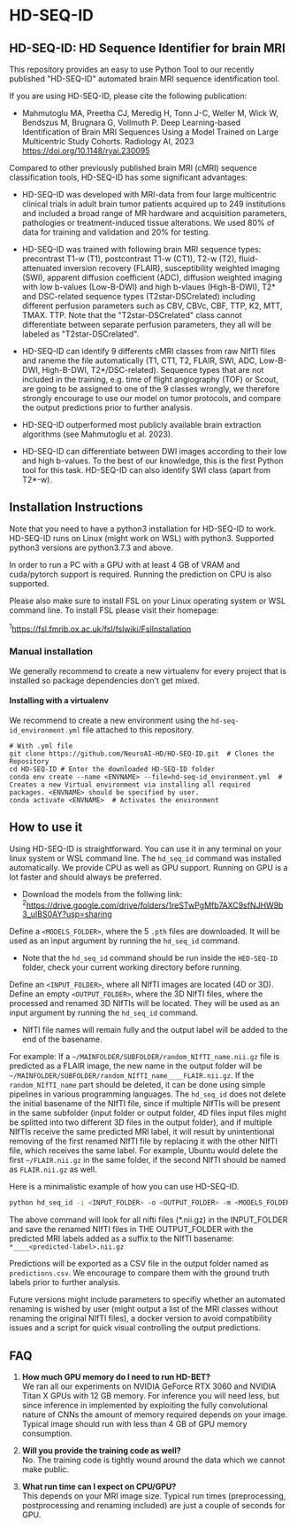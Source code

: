 # HD-SEQ-ID

## HD-SEQ-ID: HD Sequence Identifier for brain MRI


This repository provides an easy to use Python Tool to our recently published "HD-SEQ-ID" automated brain MRI sequence identification tool. 

If you are using HD-SEQ-ID, please cite the following publication: 


- Mahmutoglu MA, Preetha CJ, Meredig H, Tonn J-C, Weller M, Wick W, Bendszus M, Brugnara G, Vollmuth P. Deep Learning-based Identification of Brain MRI Sequences Using a Model Trained on Large Multicentric Study Cohorts. Radiology AI, 2023
  https://doi.org/10.1148/ryai.230095




Compared to other previously published brain MRI (cMRI) sequence classification tools, HD-SEQ-ID has some significant advantages:
- HD-SEQ-ID was developed with MRI-data from four large multicentric clinical trials in adult brain tumor patients acquired 
up to 249 institutions  and included a broad range of MR hardware and acquisition parameters, pathologies 
or treatment-induced tissue alterations. We used 80% of data for training and validation and 20% for testing. 

- HD-SEQ-ID was trained with following brain MRI sequence types:  precontrast T1-w (T1), postcontrast T1-w (CT1), T2-w (T2), fluid-attenuated inversion recovery (FLAIR), susceptibility weighted imaging (SWI), apparent diffusion coefficient (ADC), diffusion weighted imaging with low b-values (Low-B-DWI) and high b-vlaues (High-B-DWI), T2* and DSC-related sequence types (T2star-DSCrelated) including different perfusion parameters such as CBV, CBVc, CBF, TTP, K2, MTT, TMAX. TTP. Note that the "T2star-DSCrelated" class cannot differentiate between separate perfusion parameters, they all will be labeled as "T2star-DSCrelated".

- HD-SEQ-ID can identify 9 differents cMRI classes from raw NIfTI files and raneme the file automatically (T1, CT1, T2, FLAIR, SWI, ADC, Low-B-DWI, High-B-DWI, T2*/DSC-related). Sequence types that are not included in the training, e.g. time of flight angiography (TOF) or Scout, are going to be assigned to one of the 9 classes wrongly, we therefore strongly encourage to use our model on tumor protocols, and compare the output predictions prior to further analysis.

- HD-SEQ-ID outperformed most publicly available brain extraction algorithms (see Mahmutoglu et al. 2023).

- HD-SEQ-ID can differentiate between DWI images according to their low and high b-values. To the best of our knowledge, this is the first Python tool for this task. HD-SEQ-ID can also identify SWI class (apart from T2*-w). 



## Installation Instructions 
Note that you need to have a python3 installation for HD-SEQ-ID to work. HD-SEQ-ID runs on Linux (might work on WSL) with python3. Supported python3 versions are python3.7.3 and above. 

In order to run a PC with a GPU with at least 4 GB of VRAM and cuda/pytorch support is required. Running the prediction on CPU is also supported.
 
Please also make sure to install FSL on your Linux operating system or WSL command line. To install FSL please visit their homepage:

<sup>1</sup>https://fsl.fmrib.ox.ac.uk/fsl/fslwiki/FslInstallation



### Manual installation
We generally recommend to create a new virtualenv for every project that is installed so package dependencies don't get mixed.

#### Installing with a virtualenv
We recommend to create a new environment using the `hd-seq-id_environment.yml` file attached to this repository.

```shell
# With .yml file
git clone https://github.com/NeuroAI-HD/HD-SEQ-ID.git  # Clones the Repository
cd HD-SEQ-ID # Enter the downloaded HD-SEQ-ID folder
conda env create --name <ENVNAME> --file=hd-seq-id_environment.yml  # Creates a new Virtual environment via installing all required packages. <ENVNAME> should be specified by user.
conda activate <ENVNAME>  # Activates the environment

```


## How to use it 

Using HD-SEQ-ID is straightforward. You can use it in any terminal on your linux system or WSL command line. The `hd_seq_id` command was installed 
automatically. We provide CPU as well as GPU support. Running on GPU is a lot faster and should always be preferred. 

- Download the models from the follwing link:
<sup>2</sup>https://drive.google.com/drive/folders/1reSTwPgMfb7AXC9sfNJHW9b3_uIBS0AY?usp=sharing

Define a `<MODELS_FOLDER>`, where the 5 `.pth` files are downloaded. It will be used as an input argument by running the `hd_seq_id` command.

- Note that the `hd_seq_id` command should be run inside the `HED-SEQ-ID` folder, check your current working directory before running. 

Define an `<INPUT_FOLDER>`, where all NIfTI images are located (4D or 3D). Define an empty `<OUTPUT_FOLDER>`, where the 3D NIfTI files, where the processed and renamed 3D NIfTIs will be located. They will be used as an input argument by running the `hd_seq_id` command.   

- NIfTI file names will remain fully and the output label will be added to the end of the basename. 
 
For example: If a `~/MAINFOLDER/SUBFOLDER/random_NIfTI_name.nii.gz` file is predicted as a FLAIR image, the new name in the output folder will be `~/MAINFOLDER/SUBFOLDER/random_NIfTI_name____FLAIR.nii.gz`. If the `random_NIfTI_name` part should be deleted, it can be done using simple pipelines in various programming languages. The `hd_seq_id` does not delete the initial basename of the NIfTI file, since if multiple NIfTIs will be present in the same subfolder (input folder or output folder, 4D files input files might be splitted into two different 3D files in the output folder), and if multiple NIfTIs receive the same predicted MRI label, it will result by unintentional removing of the first renamed NIfTI file by replacing it with the other NIfTI file, which receives the same label. For example, Ubuntu would delete the first `~/FLAIR.nii.gz` in the same folder, if the second NIfTI should be named as `FLAIR.nii.gz` as well. 


Here is a minimalistic example of how you can use HD-SEQ-ID. 

```bash
python hd_seq_id -i <INPUT_FOLDER> -o <OUTPUT_FOLDER> -m <MODELS_FOLDER>
```

The above command will look for all nifti files (*.nii.gz) in the INPUT_FOLDER and save the renamed NIfTI files in THE OUTPUT_FOLDER with the predicted MRI labels added as a suffix to the NIfTI basename: `*____<predicted-label>.nii.gz` 

Predictions will be exported as a CSV file in the output folder named as `predictions.csv`. We encourage to compare them with the ground truth labels prior to further analysis. 

Future versions might include parameters to specifiy whether an automated renaming is wished by user (might output a list of the MRI classes without renaming the original NIfTI files), a docker version to avoid compatibility issues and a script for quick visual controlling the output predictions.




## FAQ

1) **How much GPU memory do I need to run HD-BET?**  
We ran all our experiments on NVIDIA GeForce RTX 3060 and NVIDIA Titan X GPUs with 12 GB memory. For inference you will need less, but since 
inference in implemented by exploiting the fully convolutional nature of CNNs the amount of memory required depends on 
your image. Typical image should run with less than 4 GB of GPU memory consumption.

2) **Will you provide the training code as well?**  
No. The training code is tightly wound around the data which we cannot make public.

3) **What run time can I expect on CPU/GPU?**  
This depends on your MRI image size. Typical run times (preprocessing, postprocessing and renaming included) are just
 a couple of seconds for GPU.
 
 
